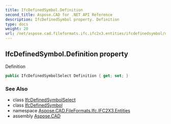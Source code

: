 ```yaml
---
title: IfcDefinedSymbol.Definition
second_title: Aspose.CAD for .NET API Reference
description: IfcDefinedSymbol property. Definition
type: docs
weight: 20
url: /net/aspose.cad.fileformats.ifc.ifc2x3.entities/ifcdefinedsymbol/definition/
---
```

## IfcDefinedSymbol.Definition property

Definition

```csharp
public IfcDefinedSymbolSelect Definition { get; set; }
```

### See Also

* class [IfcDefinedSymbolSelect](../../../aspose.cad.fileformats.ifc.ifc2x3.types/ifcdefinedsymbolselect/)
* class [IfcDefinedSymbol](../)
* namespace [Aspose.CAD.FileFormats.Ifc.IFC2X3.Entities](../../ifcdefinedsymbol/)
* assembly [Aspose.CAD](../../../)


